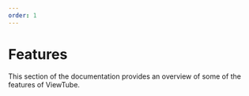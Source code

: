 ```yaml
---
order: 1
---
```


# Features

This section of the documentation provides an overview of some of the features of ViewTube.
